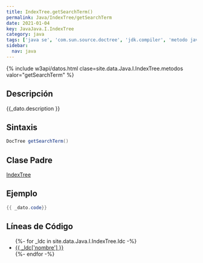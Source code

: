```yaml
---
title: IndexTree.getSearchTerm()
permalink: Java/IndexTree/getSearchTerm
date: 2021-01-04
key: JavaJava.I.IndexTree
category: java
tags: ['java se', 'com.sun.source.doctree', 'jdk.compiler', 'metodo java', 'Java 9']
sidebar: 
  nav: java
---
```


{% include w3api/datos.html clase=site.data.Java.I.IndexTree.metodos valor="getSearchTerm" %}

## Descripción
{{_dato.description }}

## Sintaxis
~~~java
DocTree getSearchTerm()
~~~

## Clase Padre
[IndexTree](/Java/IndexTree/)

## Ejemplo
~~~java
{{ _dato.code}}
~~~

## Líneas de Código
<ul>
{%- for _ldc in site.data.Java.I.IndexTree.ldc -%}
   <li>
       <a href="{{_ldc['url'] }}">{{ _ldc['nombre'] }}</a>
   </li>
{%- endfor -%}
</ul>
